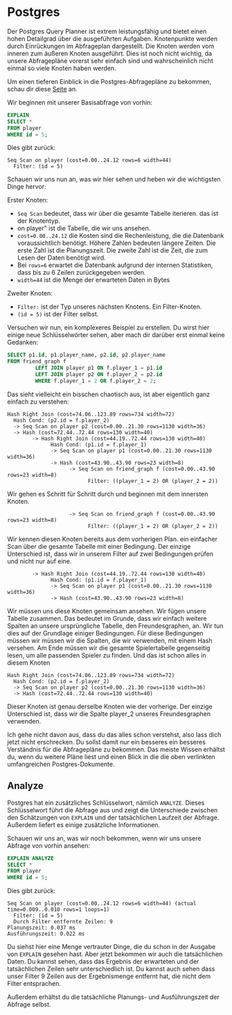 # Postgres

Der Postgres Query Planner ist extrem leistungsfähig und bietet einen hohen Detailgrad über die ausgeführten Aufgaben. Knotenpunkte werden
durch Einrückungen im Abfrageplan dargestellt. Die Knoten werden vom inneren zum äußeren Knoten ausgeführt. Dies ist
noch nicht wichtig, da unsere Abfragepläne vorerst sehr einfach sind und wahrscheinlich nicht einmal so viele Knoten haben werden.

Um einen tieferen Einblick in die Postgres-Abfragepläne zu bekommen, schau dir diese [Seite](https://www.postgresql.org/docs/current/using-explain.html) an.

Wir beginnen mit unserer Basisabfrage von vorhin:

```sql
EXPLAIN
SELECT *
FROM player
WHERE id = 5;
```

Dies gibt zurück:

```
Seq Scan on player (cost=0.00..24.12 rows=6 width=44)
  Filter: (id = 5)
```

Schauen wir uns nun an, was wir hier sehen und heben wir die wichtigsten Dinge hervor:

Erster Knoten:

- `Seq Scan` bedeutet, dass wir über die gesamte Tabelle iterieren. das ist der Knotentyp.
- on player" ist die Tabelle, die wir uns ansehen.
- `cost=0.00..24.12` die Kosten sind die Rechenleistung, die die Datenbank voraussichtlich benötigt. Höhere Zahlen bedeuten
  längere Zeiten. Die erste Zahl ist die Planungszeit. Die zweite Zahl ist die Zeit, die zum Lesen der Daten benötigt wird.
- Bei `rows=6` erwartet die Datenbank aufgrund der internen Statistiken, dass bis zu 6 Zeilen zurückgegeben werden.
- `width=44` ist die Menge der erwarteten Daten in Bytes

Zweiter Knoten:

- `Filter:` ist der Typ unseres nächsten Knotens. Ein Filter-Knoten.
- `(id = 5)` ist der Filter selbst.

Versuchen wir nun, ein komplexeres Beispiel zu erstellen. Du wirst hier einige neue Schlüsselwörter sehen, aber mach dir darüber erst einmal keine Gedanken:

```sql
SELECT p1.id, p1.player_name, p2.id, p2.player_name
FROM friend_graph f
         LEFT JOIN player p1 ON f.player_1 = p1.id
         LEFT JOIN player p2 ON f.player_2 = p2.id
         WHERE f.player_1 = 2 OR f.player_2 = 2; 
```

Das sieht vielleicht ein bisschen chaotisch aus, ist aber eigentlich ganz einfach zu verstehen:

```
Hash Right Join (cost=74.06..123.89 rows=734 width=72)
  Hash Cond: (p2.id = f.player_2)
  -> Seq Scan on player p2 (cost=0.00..21.30 rows=1130 width=36)
  -> Hash (cost=72.44..72.44 rows=130 width=40)
        -> Hash Right Join (cost=44.19..72.44 rows=130 width=40)
              Hash Cond: (p1.id = f.player_1)
              -> Seq Scan on player p1 (cost=0.00..21.30 rows=1130 width=36)
              -> Hash (cost=43.90..43.90 rows=23 width=8)
                    -> Seq Scan on friend_graph f (cost=0.00..43.90 rows=23 width=8)
                          Filter: ((player_1 = 2) OR (player_2 = 2))
```

Wir gehen es Schritt für Schritt durch und beginnen mit dem innersten Knoten.

```
                    -> Seq Scan on friend_graph f (cost=0.00..43.90 rows=23 width=8)
                          Filter: ((player_1 = 2) OR (player_2 = 2))
```

Wir kennen diesen Knoten bereits aus dem vorherigen Plan. ein einfacher Scan über die gesamte Tabelle mit einer Bedingung. Der einzige 
Unterschied ist, dass wir in unserem Filter auf zwei Bedingungen prüfen und nicht nur auf eine.

```
        -> Hash Right Join (cost=44.19..72.44 rows=130 width=40)
              Hash Cond: (p1.id = f.player_1)
              -> Seq Scan on player p1 (cost=0.00..21.30 rows=1130 width=36)
              -> Hash (cost=43.90..43.90 rows=23 width=8)
```

Wir müssen uns diese Knoten gemeinsam ansehen. Wir fügen unsere Tabelle zusammen. Das bedeutet im Grunde, dass wir einfach 
weitere Spalten an unsere ursprüngliche Tabelle, den Freundesgraphen, an. Wir tun dies auf der Grundlage einiger Bedingungen. Für diese Bedingungen müssen wir 
müssen wir die Spalten, die wir verwenden, mit einem Hash versehen. Am Ende müssen wir die gesamte Spielertabelle gegenseitig lesen, um alle passenden Spieler zu finden. 
Und das ist schon alles in diesem Knoten

```
Hash Right Join (cost=74.06..123.89 rows=734 width=72)
  Hash Cond: (p2.id = f.player_2)
  -> Seq Scan on player p2 (cost=0.00..21.30 rows=1130 width=36)
  -> Hash (cost=72.44..72.44 rows=130 width=40)
```

Dieser Knoten ist genau derselbe Knoten wie der vorherige. Der einzige Unterschied ist, dass wir die Spalte player_2 
unseres Freundesgraphen verwenden.

Ich gehe nicht davon aus, dass du das alles schon verstehst, also lass dich jetzt nicht erschrecken. Du sollst damit nur ein besseres 
ein besseres Verständnis für die Abfragepläne zu bekommen. Das meiste Wissen erhältst du, wenn du weitere Pläne liest und einen Blick in die 
die oben verlinkten umfangreichen Postgres-Dokumente.

## Analyze

Postgres hat ein zusätzliches Schlüsselwort, nämlich `ANALYZE`. Dieses Schlüsselwort führt die Abfrage aus und zeigt die Unterschiede
zwischen den Schätzungen von `EXPLAIN` und der tatsächlichen Laufzeit der Abfrage. Außerdem liefert es einige zusätzliche
Informationen.

Schauen wir uns an, was wir noch bekommen, wenn wir uns unsere Abfrage von vorhin ansehen:

```sql
EXPLAIN ANALYZE
SELECT *
FROM player
WHERE id = 5;
```

Dies gibt zurück:

```
Seq Scan on player (cost=0.00..24.12 rows=6 width=44) (actual time=0.009..0.010 rows=1 loops=1)
  Filter: (id = 5)
  Durch Filter entfernte Zeilen: 9
Planungszeit: 0.037 ms
Ausführungszeit: 0.022 ms
```

Du siehst hier eine Menge vertrauter Dinge, die du schon in der Ausgabe von `EXPLAIN` gesehen hast. Aber jetzt bekommen wir auch die
tatsächlichen Daten. Du kannst sehen, dass das Ergebnis der erwarteten und der tatsächlichen Zeilen sehr unterschiedlich ist. Du kannst auch sehen
dass unser Filter 9 Zeilen aus der Ergebnismenge entfernt hat, die nicht dem Filter entsprachen.

Außerdem erhältst du die tatsächliche Planungs- und Ausführungszeit der Abfrage selbst.
